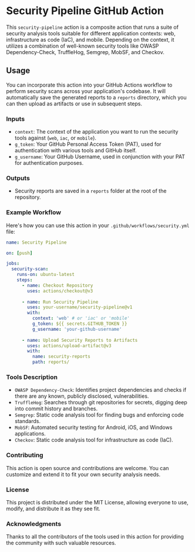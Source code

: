# Security Pipeline GitHub Action

This `security-pipeline` action is a composite action that runs a suite of security analysis tools suitable for different application contexts: web, infrastructure as code (IaC), and mobile. Depending on the context, it utilizes a combination of well-known security tools like OWASP Dependency-Check, TruffleHog, Semgrep, MobSF, and Checkov.

## Usage

You can incorporate this action into your GitHub Actions workflow to perform security scans across your application's codebase. It will automatically save the generated reports to a `reports` directory, which you can then upload as artifacts or use in subsequent steps.

### Inputs

- `context`: The context of the application you want to run the security tools against (`web`, `iac`, or `mobile`).
- `g_token`: Your GitHub Personal Access Token (PAT), used for authentication with various tools and GitHub itself.
- `g_username`: Your GitHub Username, used in conjunction with your PAT for authentication purposes.

### Outputs

- Security reports are saved in a `reports` folder at the root of the repository.

### Example Workflow

Here's how you can use this action in your `.github/workflows/security.yml` file:

```yaml
name: Security Pipeline

on: [push]

jobs:
  security-scan:
    runs-on: ubuntu-latest
    steps:
      - name: Checkout Repository
        uses: actions/checkout@v3
        
      - name: Run Security Pipeline
        uses: your-username/security-pipeline@v1
        with:
          context: 'web' # or 'iac' or 'mobile'
          g_token: ${{ secrets.GITHUB_TOKEN }}
          g_username: 'your-github-username'
        
      - name: Upload Security Reports to Artifacts
        uses: actions/upload-artifact@v3
        with:
          name: security-reports
          path: reports/
```

### Tools Description

- `OWASP Dependency-Check`: Identifies project dependencies and checks if there are any known, publicly disclosed, vulnerabilities.
- `TruffleHog`: Searches through git repositories for secrets, digging deep into commit history and branches.
- `Semgrep`: Static code analysis tool for finding bugs and enforcing code standards.
- `MobSF`: Automated security testing for Android, iOS, and Windows applications.
- `Checkov`: Static code analysis tool for infrastructure as code (IaC).

### Contributing

This action is open source and contributions are welcome. You can customize and extend it to fit your own security analysis needs.

### License

This project is distributed under the MIT License, allowing everyone to use, modify, and distribute it as they see fit.

### Acknowledgments

Thanks to all the contributors of the tools used in this action for providing the community with such valuable resources.